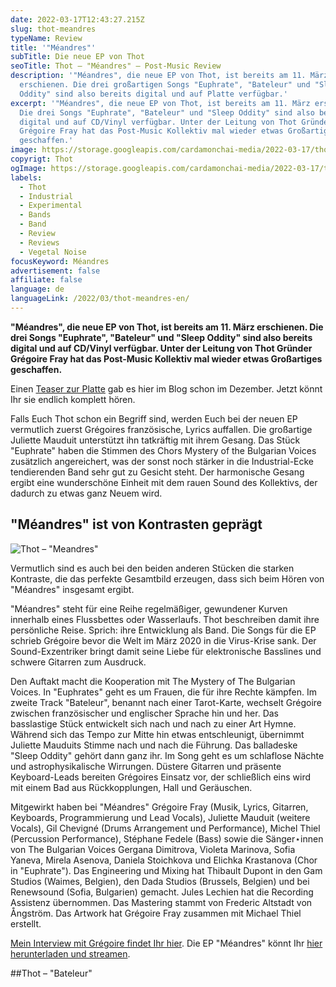 ```yaml
---
date: 2022-03-17T12:43:27.215Z
slug: thot-meandres
typeName: Review
title: '"Méandres"'
subTitle: Die neue EP von Thot
seoTitle: Thot – "Méandres" – Post-Music Review
description: '"Méandres", die neue EP von Thot, ist bereits am 11. März
  erschienen. Die drei großartigen Songs "Euphrate", "Bateleur" und "Sleep
  Oddity" sind also bereits digital und auf Platte verfügbar.'
excerpt: '"Méandres", die neue EP von Thot, ist bereits am 11. März erschienen.
  Die drei Songs "Euphrate", "Bateleur" und "Sleep Oddity" sind also bereits
  digital und auf CD/Vinyl verfügbar. Unter der Leitung von Thot Gründer
  Grégoire Fray hat das Post-Music Kollektiv mal wieder etwas Großartiges
  geschaffen.'
image: https://storage.googleapis.com/cardamonchai-media/2022-03-17/thot-meandres-le-bateleur-png-imagine-383838_000000_1024_768/640.webp
copyrigt: Thot
ogImage: https://storage.googleapis.com/cardamonchai-media/2022-03-17/thot-meandres-fb-png-imagine-383838_605f60_1200_628/640.webp
labels:
  - Thot
  - Industrial
  - Experimental
  - Bands
  - Band
  - Review
  - Reviews
  - Vegetal Noise
focusKeyword: Méandres
advertisement: false
affiliate: false
language: de
languageLink: /2022/03/thot-meandres-en/
---
```

**"Méandres", die neue EP von Thot, ist bereits am 11. März erschienen. Die drei Songs "Euphrate", "Bateleur" und "Sleep Oddity" sind also bereits digital und auf CD/Vinyl verfügbar. Unter der Leitung von Thot Gründer Grégoire Fray hat das Post-Music Kollektiv mal wieder etwas Großartiges geschaffen.**

Einen [Teaser zur Platte](/2021/12/karin-park-thot-perry-frank/) gab es hier im Blog schon im Dezember. Jetzt könnt Ihr sie endlich komplett hören. 

Falls Euch Thot schon ein Begriff sind, werden Euch bei der neuen EP vermutlich zuerst Grégoires französische, Lyrics auffallen. Die großartige Juliette Mauduit unterstützt ihn tatkräftig mit ihrem Gesang. Das Stück "Euphrate" haben die Stimmen des Chors Mystery of the Bulgarian Voices zusätzlich angereichert, was der sonst noch stärker in die Industrial-Ecke tendierenden Band sehr gut zu Gesicht steht. Der harmonische Gesang ergibt eine wunderschöne Einheit mit dem rauen Sound des Kollektivs, der dadurch zu etwas ganz Neuem wird.

## "Méandres" ist von Kontrasten geprägt

![Thot – "Meandres"](https://storage.googleapis.com/cardamonchai-media/2022-03-17/thot-meandres-png-imagine-080808_4c4a4d_1024_768/640.webp)

Vermutlich sind es auch bei den beiden anderen Stücken die starken Kontraste, die das perfekte Gesamtbild erzeugen, dass sich beim Hören von "Méandres" insgesamt ergibt.

"Méandres" steht für eine Reihe regelmäßiger, gewundener Kurven innerhalb eines Flussbettes oder Wasserlaufs. Thot beschreiben damit ihre persönliche Reise. Sprich: ihre Entwicklung als Band. Die Songs für die EP schrieb Grégoire bevor die Welt im März 2020 in die Virus-Krise sank. Der Sound-Exzentriker bringt damit seine Liebe für elektronische Basslines und schwere Gitarren zum Ausdruck.

Den Auftakt macht die Kooperation mit The Mystery of The Bulgarian Voices. In "Euphrates" geht es um Frauen, die für ihre Rechte kämpfen. Im zweite Track "Bateleur", benannt nach einer Tarot-Karte, wechselt Grégoire zwischen französischer und englischer Sprache hin und her. Das basslastige Stück entwickelt sich nach und nach zu einer Art Hymne. Während sich das Tempo zur Mitte hin etwas entschleunigt, übernimmt Juliette Mauduits Stimme nach und nach die Führung. Das balladeske "Sleep Oddity" gehört dann ganz ihr. Im Song geht es um schlaflose Nächte und astrophysikalische Wirrungen. Düstere Gitarren und präsente Keyboard-Leads bereiten Grégoires Einsatz vor, der schließlich eins wird mit einem Bad aus Rückkopplungen, Hall und Geräuschen.

Mitgewirkt haben bei "Méandres" Grégoire Fray (Musik, Lyrics, Gitarren, Keyboards, Programmierung und Lead Vocals), Juliette Mauduit (weitere Vocals), Gil Chevigné (Drums Arrangement und Performance), Michel Thiel (Percussion Performance), Stéphane Fedele (Bass) sowie die Sänger⋆innen von The Bulgarian Voices Gergana Dimitrova, Violeta Marinova, Sofia Yaneva, Mirela Asenova, Daniela Stoichkova und Elichka Krastanova (Chor in "Euphrate"). Das Engineering und Mixing hat Thibault Dupont in den Gam Studios (Waimes, Belgien), den Dada Studios (Brussels, Belgien) und bei Renewsound (Sofia, Bulgarien) gemacht. Jules Lechien hat die Recording Assistenz übernommen. Das Mastering stammt von Frederic Altstadt von Ångström. Das Artwork hat Grégoire Fray zusammen mit Michael Thiel erstellt.

[Mein Interview mit Grégoire findet Ihr hier](/2021/04/thot-interview/). Die EP "Méandres" könnt Ihr [hier herunterladen und streamen](thotweb.net/meandres).

##Thot – "Bateleur"

<YouTube id="pQO0VdufOXY" />